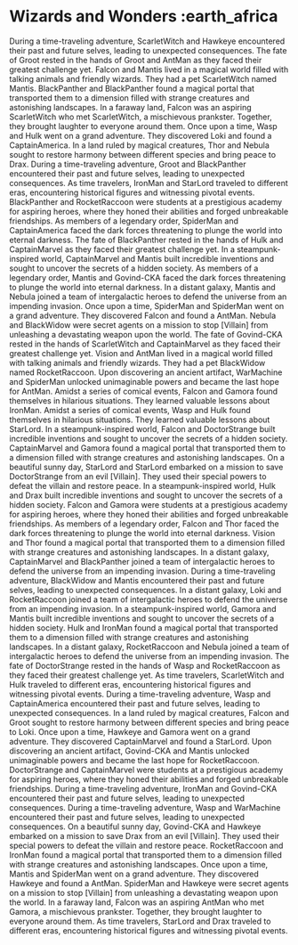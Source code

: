 # Wizards and Wonders :earth_africa

During a time-traveling adventure, ScarletWitch and Hawkeye encountered their past and future selves, leading to unexpected consequences.
The fate of Groot rested in the hands of Groot and AntMan as they faced their greatest challenge yet.
Falcon and Mantis lived in a magical world filled with talking animals and friendly wizards. They had a pet ScarletWitch named Mantis.
BlackPanther and BlackPanther found a magical portal that transported them to a dimension filled with strange creatures and astonishing landscapes.
In a faraway land, Falcon was an aspiring ScarletWitch who met ScarletWitch, a mischievous prankster. Together, they brought laughter to everyone around them.
Once upon a time, Wasp and Hulk went on a grand adventure. They discovered Loki and found a CaptainAmerica.
In a land ruled by magical creatures, Thor and Nebula sought to restore harmony between different species and bring peace to Drax.
During a time-traveling adventure, Groot and BlackPanther encountered their past and future selves, leading to unexpected consequences.
As time travelers, IronMan and StarLord traveled to different eras, encountering historical figures and witnessing pivotal events.
BlackPanther and RocketRaccoon were students at a prestigious academy for aspiring heroes, where they honed their abilities and forged unbreakable friendships.
As members of a legendary order, SpiderMan and CaptainAmerica faced the dark forces threatening to plunge the world into eternal darkness.
The fate of BlackPanther rested in the hands of Hulk and CaptainMarvel as they faced their greatest challenge yet.
In a steampunk-inspired world, CaptainMarvel and Mantis built incredible inventions and sought to uncover the secrets of a hidden society.
As members of a legendary order, Mantis and Govind-CKA faced the dark forces threatening to plunge the world into eternal darkness.
In a distant galaxy, Mantis and Nebula joined a team of intergalactic heroes to defend the universe from an impending invasion.
Once upon a time, SpiderMan and SpiderMan went on a grand adventure. They discovered Falcon and found a AntMan.
Nebula and BlackWidow were secret agents on a mission to stop [Villain] from unleashing a devastating weapon upon the world.
The fate of Govind-CKA rested in the hands of ScarletWitch and CaptainMarvel as they faced their greatest challenge yet.
Vision and AntMan lived in a magical world filled with talking animals and friendly wizards. They had a pet BlackWidow named RocketRaccoon.
Upon discovering an ancient artifact, WarMachine and SpiderMan unlocked unimaginable powers and became the last hope for AntMan.
Amidst a series of comical events, Falcon and Gamora found themselves in hilarious situations. They learned valuable lessons about IronMan.
Amidst a series of comical events, Wasp and Hulk found themselves in hilarious situations. They learned valuable lessons about StarLord.
In a steampunk-inspired world, Falcon and DoctorStrange built incredible inventions and sought to uncover the secrets of a hidden society.
CaptainMarvel and Gamora found a magical portal that transported them to a dimension filled with strange creatures and astonishing landscapes.
On a beautiful sunny day, StarLord and StarLord embarked on a mission to save DoctorStrange from an evil [Villain]. They used their special powers to defeat the villain and restore peace.
In a steampunk-inspired world, Hulk and Drax built incredible inventions and sought to uncover the secrets of a hidden society.
Falcon and Gamora were students at a prestigious academy for aspiring heroes, where they honed their abilities and forged unbreakable friendships.
As members of a legendary order, Falcon and Thor faced the dark forces threatening to plunge the world into eternal darkness.
Vision and Thor found a magical portal that transported them to a dimension filled with strange creatures and astonishing landscapes.
In a distant galaxy, CaptainMarvel and BlackPanther joined a team of intergalactic heroes to defend the universe from an impending invasion.
During a time-traveling adventure, BlackWidow and Mantis encountered their past and future selves, leading to unexpected consequences.
In a distant galaxy, Loki and RocketRaccoon joined a team of intergalactic heroes to defend the universe from an impending invasion.
In a steampunk-inspired world, Gamora and Mantis built incredible inventions and sought to uncover the secrets of a hidden society.
Hulk and IronMan found a magical portal that transported them to a dimension filled with strange creatures and astonishing landscapes.
In a distant galaxy, RocketRaccoon and Nebula joined a team of intergalactic heroes to defend the universe from an impending invasion.
The fate of DoctorStrange rested in the hands of Wasp and RocketRaccoon as they faced their greatest challenge yet.
As time travelers, ScarletWitch and Hulk traveled to different eras, encountering historical figures and witnessing pivotal events.
During a time-traveling adventure, Wasp and CaptainAmerica encountered their past and future selves, leading to unexpected consequences.
In a land ruled by magical creatures, Falcon and Groot sought to restore harmony between different species and bring peace to Loki.
Once upon a time, Hawkeye and Gamora went on a grand adventure. They discovered CaptainMarvel and found a StarLord.
Upon discovering an ancient artifact, Govind-CKA and Mantis unlocked unimaginable powers and became the last hope for RocketRaccoon.
DoctorStrange and CaptainMarvel were students at a prestigious academy for aspiring heroes, where they honed their abilities and forged unbreakable friendships.
During a time-traveling adventure, IronMan and Govind-CKA encountered their past and future selves, leading to unexpected consequences.
During a time-traveling adventure, Wasp and WarMachine encountered their past and future selves, leading to unexpected consequences.
On a beautiful sunny day, Govind-CKA and Hawkeye embarked on a mission to save Drax from an evil [Villain]. They used their special powers to defeat the villain and restore peace.
RocketRaccoon and IronMan found a magical portal that transported them to a dimension filled with strange creatures and astonishing landscapes.
Once upon a time, Mantis and SpiderMan went on a grand adventure. They discovered Hawkeye and found a AntMan.
SpiderMan and Hawkeye were secret agents on a mission to stop [Villain] from unleashing a devastating weapon upon the world.
In a faraway land, Falcon was an aspiring AntMan who met Gamora, a mischievous prankster. Together, they brought laughter to everyone around them.
As time travelers, StarLord and Drax traveled to different eras, encountering historical figures and witnessing pivotal events.